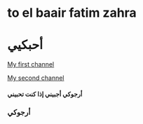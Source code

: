 <!DOCTYPE html>

<html>
  <head>
    <h1>to el baair fatim zahra</h1>
  </head>
  <body>
    <h1>أحبكيي</h1>
    <a href="https://www.youtube.com/@Adnane-wi1mj">
      <p>My first channel</p>
    </a>
    <a href="https://www.youtube.com/@adnanehaddad6127">
      <p>My second channel</p>
    </a>
    <h4>أرجوكي أجبيني إذا كنت تحبيني</h4>
    <h3>أرجوكي</h3>
  </body>
</html>
